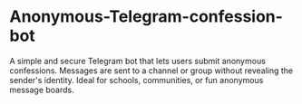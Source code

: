 # Anonymous-Telegram-confession-bot
A simple and secure Telegram bot that lets users submit anonymous confessions. Messages are sent to a channel or group without revealing the sender's identity. Ideal for schools, communities, or fun anonymous message boards.
